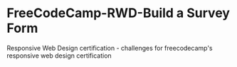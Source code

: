 # FreeCodeCamp-RWD-Build a Survey Form
Responsive Web Design certification - challenges for freecodecamp's responsive web design certification
